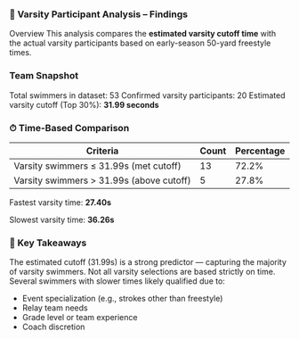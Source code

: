 ### 🧪 Varsity Participant Analysis – Findings
Overview
This analysis compares the **estimated varsity cutoff time** with the actual varsity participants based on early-season 50-yard freestyle times.

### Team Snapshot
Total swimmers in dataset: 53
Confirmed varsity participants: 20
Estimated varsity cutoff (Top 30%): **31.99 seconds**

### ⏱ Time-Based Comparison
| Criteria                                 | Count | Percentage |
| ---------------------------------------- | ----- | ---------- |
| Varsity swimmers ≤ 31.99s (met cutoff)   | 13    | 72.2%      |
| Varsity swimmers > 31.99s (above cutoff) | 5     | 27.8%      |

Fastest varsity time: **27.40s**

Slowest varsity time: **36.26s**

### 📌 Key Takeaways
The estimated cutoff (31.99s) is a strong predictor — capturing the majority of varsity swimmers.
Not all varsity selections are based strictly on time. Several swimmers with slower times likely qualified due to:
- Event specialization (e.g., strokes other than freestyle)
- Relay team needs
- Grade level or team experience
- Coach discretion
